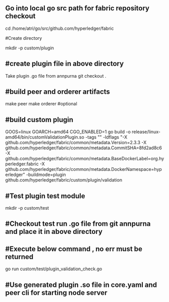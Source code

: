 Go into local go src path for fabric repository checkout
--------------------------------------------------------
cd /home/atri/go/src/github.com/hyperledger/fabric

#Create directory

mkdir -p custom/plugin

#create plugin file in above directory
----------------------------------------
Take plugin .go file from annpurna git checkout . 


#build peer and orderer artifacts
-----------------------------------
make peer
make orderer #optional

#build custom plugin
--------------------
GOOS=linux GOARCH=amd64 CGO_ENABLED=1 go build -o release/linux-amd64/bin/customValidationPlugin.so -tags "" -ldflags "-X github.com/hyperledger/fabric/common/metadata.Version=2.3.3 -X github.com/hyperledger/fabric/common/metadata.CommitSHA=8fd2ad8c6 -X github.com/hyperledger/fabric/common/metadata.BaseDockerLabel=org.hyperledger.fabric -X github.com/hyperledger/fabric/common/metadata.DockerNamespace=hyperledger" -buildmode=plugin  github.com/hyperledger/fabric/custom/plugin/validation

#Test plugin test module
------------------------
mkdir -p custom/test

#Checkout test run .go file from git annpurna and place it in above directory
-----------------------------------------------------------------------------

#Execute below command , no err must be returned
-------------------------------------------------
go run custom/test/plugin_validation_check.go


#Use generated plugin .so file in core.yaml and peer cli for starting node server
---------------------------------------------------------------------------------
